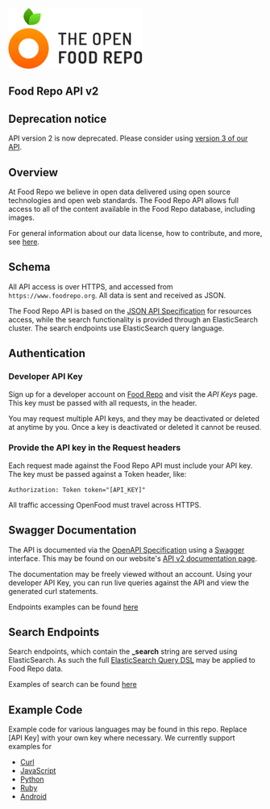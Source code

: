 ![The Open Food Repo Logo](../images/logo-foodrepo.svg?sanitize=true "Food Repo")

## Food Repo API v2

## Deprecation notice

API version 2 is now deprecated. Please consider using [version 3 of our API](/v3/README.md).

## Overview

At Food Repo we believe in open data delivered using open source technologies and open web standards. The Food Repo API allows full access to all of the content available in the Food Repo database, including images.

For general information about our data license, how to contribute, and more, see [here](/README.md).

## Schema

All API access is over HTTPS, and accessed from ```https://www.foodrepo.org```. All data is sent and received as JSON.

The Food Repo API is based on the [JSON API Specification](http://jsonapi.org/) for resources access, while the search functionality is provided through an ElasticSearch cluster. The search endpoints use ElasticSearch query language.

## Authentication

### Developer API Key

Sign up for a developer account on [Food Repo](https://www.foodrepo.org) and visit the *API Keys* page. This key must be passed with all requests, in the header.

You may request multiple API keys, and they may be deactivated or deleted at anytime by you. Once a key is deactivated or deleted it cannot be reused.

### Provide the API key in the Request headers

Each request made against the Food Repo API must include your API key. The key must be passed against a Token header, like:

```
Authorization: Token token="[API_KEY]"
```

All traffic accessing OpenFood must travel across HTTPS.

## Swagger Documentation

The API is documented via the [OpenAPI Specification](https://www.openapis.org/) using a [Swagger](http://swagger.io/) interface. This may be found on our website's [API v2 documentation page](https://www.foodrepo.org/api-docs/swaggers/v2).

The documentation may be freely viewed without an account. Using your developer API Key, you can run live queries against the API and view the generated curl statements.

Endpoints examples can be found [here](code/curl/foodrepo_api.md)


## Search Endpoints

Search endpoints, which contain the **_search** string are served using ElasticSearch. As such the full [ElasticSearch Query DSL](https://www.elastic.co/guide/en/elasticsearch/reference/current/query-dsl.html) may be applied to Food Repo data.

Examples of search can be found [here](code/curl/foodrepo_api.md)


## Example Code

Example code for various languages may be found in this repo. Replace [API Key] with your own key where necessary. We currently support examples for

  - [Curl](code/curl/foodrepo_api.md)
  - [JavaScript](code/js/index.html)
  - [Python](code/python/foodrepo_api.py)
  - [Ruby](code/ruby/foodrepo_api.rb)
  - [Android](code/android/)
